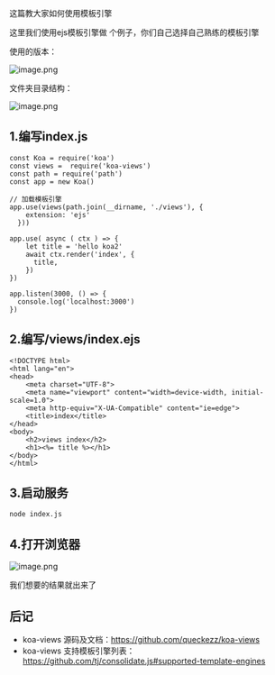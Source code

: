 这篇教大家如何使用模板引擎

这里我们使用ejs模板引擎做 个例子，你们自己选择自己熟练的模板引擎

使用的版本：

![image.png](https://upload-images.jianshu.io/upload_images/1379609-7a3616b7f9a29042.png?imageMogr2/auto-orient/strip%7CimageView2/2/w/1240)

文件夹目录结构：

![image.png](https://upload-images.jianshu.io/upload_images/1379609-3f92e43bc0b2e007.png?imageMogr2/auto-orient/strip%7CimageView2/2/w/1240)

1.编写index.js
--

```
const Koa = require('koa')
const views =  require('koa-views')
const path = require('path')
const app = new Koa()

// 加载模板引擎
app.use(views(path.join(__dirname, './views'), {
    extension: 'ejs'
  }))
  
app.use( async ( ctx ) => {
    let title = 'hello koa2'
    await ctx.render('index', {
      title,
    })
})

app.listen(3000, () => {
  console.log('localhost:3000')
})

```

2.编写/views/index.ejs
--
```
<!DOCTYPE html>
<html lang="en">
<head>
    <meta charset="UTF-8">
    <meta name="viewport" content="width=device-width, initial-scale=1.0">
    <meta http-equiv="X-UA-Compatible" content="ie=edge">
    <title>index</title>
</head>
<body>
    <h2>views index</h2>
    <h1><%= title %></h1>
</body>
</html>
```
3.启动服务
--

```
node index.js
```
4.打开浏览器
--
![image.png](https://upload-images.jianshu.io/upload_images/1379609-ffca1174809dd73d.png?imageMogr2/auto-orient/strip%7CimageView2/2/w/1240)

我们想要的结果就出来了

后记
--
- koa-views 源码及文档：https://github.com/queckezz/koa-views
- koa-views 支持模板引擎列表：https://github.com/tj/consolidate.js#supported-template-engines


